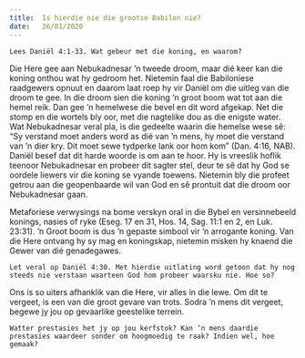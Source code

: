 ```yaml
---
title:  Is hierdie nie die grootse Babilon nie?
date:   26/01/2020
---
```


`Lees Daniël 4:1-33. Wat gebeur met die koning, en waarom?` 

Die Here gee aan Nebukadnesar ’n tweede droom, maar dié keer kan die koning onthou wat hy gedroom het. Nietemin faal die Babiloniese raadgewers opnuut en daarom laat roep hy vir Daniël om die uitleg van die droom te gee. In die droom sien die koning ’n groot boom wat tot aan die hemel reik. Dan gee ’n hemelwese die bevel en dit word afgekap. Net die stomp en die wortels bly oor, met die nagtelike dou as die enigste water. Wat Nebukadnesar veral pla, is die gedeelte waarin die hemelse wese sê: “Sy verstand moet anders word as dié van ’n mens, hy moet die verstand van ’n dier kry. Dit moet sewe tydperke lank oor hom kom” (Dan. 4:16, NAB). Daniël besef dat dit harde woorde is om aan te hoor. Hy is vreeslik hoflik teenoor Nebukadnesar en probeer dit sagter stel, deur te sê dat hy God se oordele liewers vir die koning se vyande toewens. Nietemin bly die profeet getrou aan die geopenbaarde wil van God en sê prontuit dat die droom oor Nebukadnesar gaan. 

Metaforiese verwysings na bome verskyn oral in die Bybel en versinnebeeld konings, nasies of ryke (Eseg. 17 en 31, Hos. 14, Sag. 11:1 en 2, en Luk. 23:31). ’n Groot boom is dus ’n gepaste simbool vir ’n arrogante koning. Van die Here ontvang hy sy mag en koningskap, nietemin misken hy knaend die Gewer van dié genadegawes. 

`Let veral op Daniël 4:30. Met hierdie uitlating word getoon dat hy nog steeds nie verstaan waarteen God hom probeer waarsku nie. Hoe so?` 

Ons is so uiters afhanklik van die Here, vir alles in die lewe. Om dit te vergeet, is een van die groot gevare van trots. Sodra ’n mens dit vergeet, begewe jy jou op gevaarlike geestelike terrein. 

`Watter prestasies het jy op jou kerfstok? Kan ’n mens daardie prestasies waardeer sonder om hoogmoedig te raak? Indien wel, hoe gemaak?`